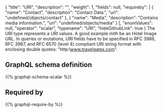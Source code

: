 {
  "title": "URI",
  "description": "",
  "weight": 1,
  "fields": null,
  "requireby": [
    {
      "name": "Contact",
      "description": "Contact Data.",
      "url": "undefined/objects/contact"
    },
    {
      "name": "Media",
      "description": "Contains media information.",
      "url": "undefined/objects/media"
    }
  ],
  "enumValues": null,
  "operator": "scalar",
  "typename": "URI",
  "hideGithubLink": true
}
The URI type represents a URI values. A good example mith be an Hotel Image URL.
In queries or mutations, URI fields have to be specified in RFC 3986, RFC 3987, and RFC 6570 (level 4) compliant URI string format with enclosing double quotes: "http:\\www.travelgatex.com".
## GraphQL schema definition

{{% graphql-schema-scalar %}}

## Required by

{{% graphql-require-by %}}
